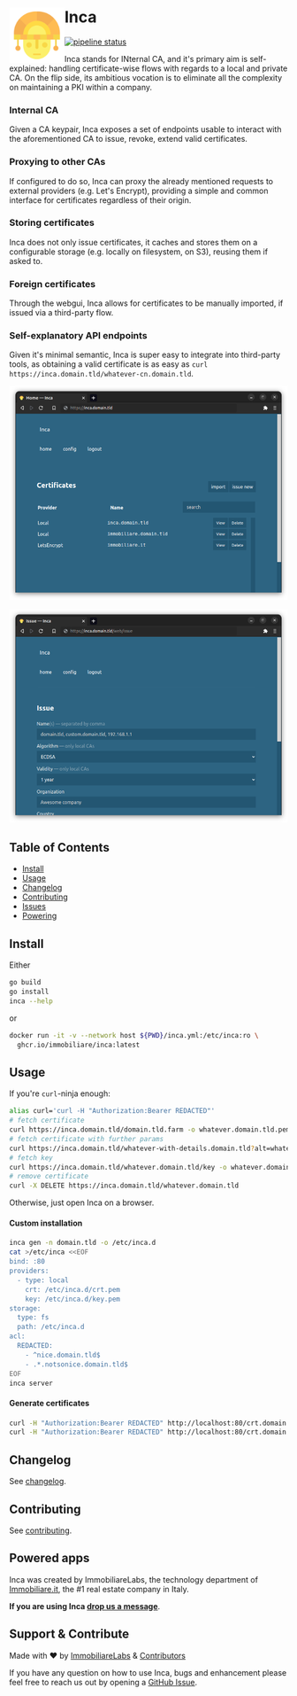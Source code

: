 # Inca <a href="#inca"><img align="left" width="100px" src="https://github.com/immobiliare/inca/blob/main/.github/icon.png"></a>

[![pipeline status](https://github.com/immobiliare/inca/actions/workflows/test.yml/badge.svg)](https://github.com/immobiliare/inca/actions/workflows/test.yml)

Inca stands for INternal CA, and it's primary aim is self-explained: handling certificate-wise flows with regards to a local and private CA.
On the flip side, its ambitious vocation is to eliminate all the complexity on maintaining a PKI within a company.

### Internal CA

Given a CA keypair, Inca exposes a set of endpoints usable to interact with the aforementioned CA to issue, revoke, extend valid certificates.

### Proxying to other CAs

If configured to do so, Inca can proxy the already mentioned requests to external providers (e.g. Let's Encrypt), providing a simple and common interface for certificates regardless of their origin.

### Storing certificates

Inca does not only issue certificates, it caches and stores them on a configurable storage (e.g. locally on filesystem, on S3), reusing them if asked to. 

### Foreign certificates

Through the webgui, Inca allows for certificates to be manually imported, if issued via a third-party flow.

### Self-explanatory API endpoints

Given it's minimal semantic, Inca is super easy to integrate into third-party tools, as obtaining a valid certificate is as easy as `curl https://inca.domain.tld/whatever-cn.domain.tld`.

[![Inca homepage](https://github.com/immobiliare/inca/blob/main/.github/sample-1.png)](#inca)

[![Inca detail](https://github.com/immobiliare/inca/blob/main/.github/sample-2.png)](#inca)

## Table of Contents

- [Install](#install)
- [Usage](#usage)
- [Changelog](#changelog)
- [Contributing](#contributing)
- [Issues](#issues)
- [Powering](#powering)

## Install

Either

```sh
go build
go install
inca --help
```

or

```sh
docker run -it -v --network host ${PWD}/inca.yml:/etc/inca:ro \
  ghcr.io/immobiliare/inca:latest
```

## Usage

If you're `curl`-ninja enough:

```sh
alias curl='curl -H "Authorization:Bearer REDACTED"'
# fetch certificate
curl https://inca.domain.tld/domain.tld.farm -o whatever.domain.tld.pem
# fetch certificate with further params
curl https://inca.domain.tld/whatever-with-details.domain.tld?alt=whatever2.domain.tld&duration=2y
# fetch key
curl https://inca.domain.tld/whatever.domain.tld/key -o whatever.domain.tld.key
# remove certificate
curl -X DELETE https://inca.domain.tld/whatever.domain.tld
```

Otherwise, just open Inca on a browser.

#### Custom installation

```sh
inca gen -n domain.tld -o /etc/inca.d
cat >/etc/inca <<EOF
bind: :80
providers:
  - type: local
    crt: /etc/inca.d/crt.pem
    key: /etc/inca.d/key.pem
storage:
  type: fs
  path: /etc/inca.d
acl:
  REDACTED:
    - ^nice.domain.tld$
    - .*.notsonice.domain.tld$
EOF
inca server
```

#### Generate certificates

```sh
curl -H "Authorization:Bearer REDACTED" http://localhost:80/crt.domain.tld -o crt.domain.tld.pem
curl -H "Authorization:Bearer REDACTED" http://localhost:80/crt.domain.tld/key -o crt.domain.tld.key
```

## Changelog

See [changelog](./CHANGELOG.md).

## Contributing

See [contributing](./CONTRIBUTING.md).


## Powered apps

Inca was created by ImmobiliareLabs, the technology department of [Immobiliare.it](https://www.immobiliare.it), the #1 real estate company in Italy.

**If you are using Inca [drop us a message](mailto:opensource@immobiliare.it)**.

## Support & Contribute

Made with ❤️ by [ImmobiliareLabs](https://github.com/immobiliare) & [Contributors](./CONTRIBUTING.md#contributors)

If you have any question on how to use Inca, bugs and enhancement please feel free to reach us out by opening a [GitHub Issue](https://github.com/immobiliare/inca/issues).
